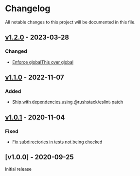 # Changelog
All notable changes to this project will be documented in this file.

<a name="v1.2.0"></a>
## [v1.2.0](https://github.com/rubensworks/eslint-config/compare/v1.1.0...v1.2.0) - 2023-03-28

### Changed
* [Enforce globalThis over global](https://github.com/rubensworks/eslint-config/commit/f8b623cb6ca19a14ebc6506c101fa4428eb9adda)

<a name="v1.1.0"></a>
## [v1.1.0](https://github.com/rubensworks/eslint-config/compare/v1.0.1...v1.1.0) - 2022-11-07

### Added
* [Ship with dependencies using @rushstack/eslint-patch](https://github.com/rubensworks/eslint-config/commit/5d7f460c6f549715dd8e198aec73382a6b207222)

<a name="v1.0.1"></a>
## [v1.0.1](https://github.com/rubensworks/eslint-config/compare/v1.0.0...v1.0.1) - 2020-11-04

### Fixed
* [Fix subdirectories in tests not being checked](https://github.com/rubensworks/eslint-config/commit/db704c9211c6c9cbcb49da8bd146409bf8d1ef7a)

<a name="v1.0.0"></a>
## [v1.0.0] - 2020-09-25

Initial release
